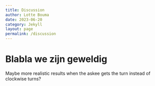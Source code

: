 ```yaml
---
title: Discussion 
author: Lotte Bouma
date: 2023-06-20
category: Jekyll
layout: page
permalink: /discussion
---
```


# Blabla we zijn geweldig


Maybe more realistic results when the askee gets the turn instead of clockwise turns?
